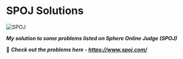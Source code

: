 # SPOJ Solutions

![SPOJ](https://stx1.spoj.com/gfx/2015e.png)

***My solution to some problems listed on Sphere Online Judge (SPOJ)***

:link: ***Check out the problems here - https://www.spoj.com/***

